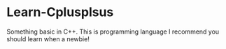 # Learn-Cplusplsus
Something basic in C++. This is programming language I recommend you should learn when a newbie!
